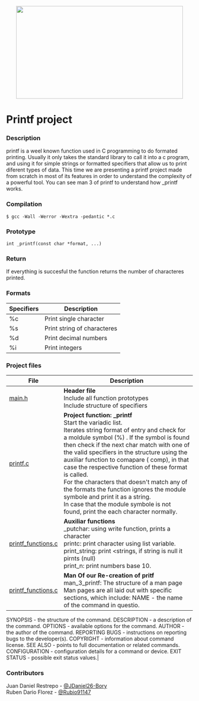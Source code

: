 <p align="center">
<img src="https://www.freepik.com/free-photo/it-specialist-checking-code-computer-dark-office-night_5698336.htm#query=development&from_query=develoment&position=23&from_view=search&track=sph" width="450" height="250">	
<h1> Printf project </h1></p>

<h3> Description</h3>
<p>printf is a weel known function used in C programming to do formated printing. Usually it only takes the standard library 
<stdio.h> to call it into a c program, and using it for simple strings or formatted specifiers that allow us to print diferent types of data. This time we are presenting a printf project made from scratch in most of its features in order to understand the complexity of a powerful tool. You can see man 3 of printf to understand how _printf works.</p>

<h3> Compilation</h3>

```$ gcc -Wall -Werror -Wextra -pedantic *.c```


<h3> Prototype </h3>

```int _printf(const char *format, ...)```


<h3>Return</h3>
If everything is succesful the function returns the number of characteres printed.

<h3>Formats</h3>

| Specifiers      | Description |
| ----------- | ----------- |
| %c  | Print single character |
| %s  | Print string of characteres |
| %d  | Print decimal numbers|
| %i  | Print integers |

<h3>Project files</h3>

 File        | Description |
| ----------- | ----------- |
| [main.h](https://github.com/JDaniel26-Bory/holbertonschool-printf/blob/main/main.h)                | **Header file**<br>Include all  function prototypes<br> Include structure of specifiers|
| [printf.c](https://github.com/JDaniel26-Bory/holbertonschool-printf/blob/main/printf.c)                      | **Project function: _printf** <br> Start the variadic list.<br> Iterates string  format  of entry and check for a moldule symbol (%) . If  the symbol is found then check if the next char match with one of the valid specifiers in the structure using the auxiliar function to comapare ( comp), in that case the respective function of these format is called.<br> For the characters that doesn't match any of the formats the function ignores the module symbole and print it  as a string.<br> In case that  the module symbole is not found, print the each character normally.|
| [printf_functions.c](https://github.com/JDaniel26-Bory/holbertonschool-printf/blob/main/printf_functions.c)  | **Auxiliar functions**<br> _putchar: using write function, prints a character<br> printc: print character using list variable.<br> print_string: print <strings, if string is null it pirnts (null)<br> print_n: print numbers base 10.|
| [printf_functions.c](https://github.com/JDaniel26-Bory/holbertonschool-printf/blob/main/man_3_printf)  | **Man Of our Re-creation of pritf**<br>man_3_printf: The structure of a man page Man pages are all laid out with specific sections, which include: NAME - the name of the command in questio.
SYNOPSIS - the structure of the command.
DESCRIPTION - a description of the command.
OPTIONS - available options for the command.
AUTHOR - the author of the command.
REPORTING BUGS - instructions on reporting bugs to the developer(s).
COPYRIGHT - information about command license.
SEE ALSO - points to full documentation or related commands.
CONFIGURATION - configuration details for a command or device.
EXIT STATUS - possible exit status values.|

<h3>Contributors</h3>

Juan Daniel Restrepo - [@JDaniel26-Bory](https://github.com/JDaniel26-Bory)<br>
Ruben Dario Florez - [@Rubio91147](https://github.com/Rubio91147)<br>
